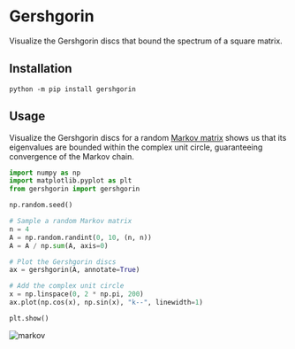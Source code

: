 # Gershgorin
Visualize the Gershgorin discs that bound the spectrum of a square matrix.

## Installation

```
python -m pip install gershgorin
```

## Usage
Visualize the Gershgorin discs for a random [Markov matrix](https://en.wikipedia.org/wiki/Stochastic_matrix) shows us that its eigenvalues are bounded within the complex unit circle, guaranteeing convergence of the Markov chain.

```python
import numpy as np
import matplotlib.pyplot as plt
from gershgorin import gershgorin

np.random.seed()

# Sample a random Markov matrix
n = 4
A = np.random.randint(0, 10, (n, n))
A = A / np.sum(A, axis=0)

# Plot the Gershgorin discs
ax = gershgorin(A, annotate=True)

# Add the complex unit circle
x = np.linspace(0, 2 * np.pi, 200)
ax.plot(np.cos(x), np.sin(x), "k--", linewidth=1)

plt.show()
```

![markov](https://user-images.githubusercontent.com/29757116/157113695-117246b1-5f82-46db-90a7-536850769a4d.png)
